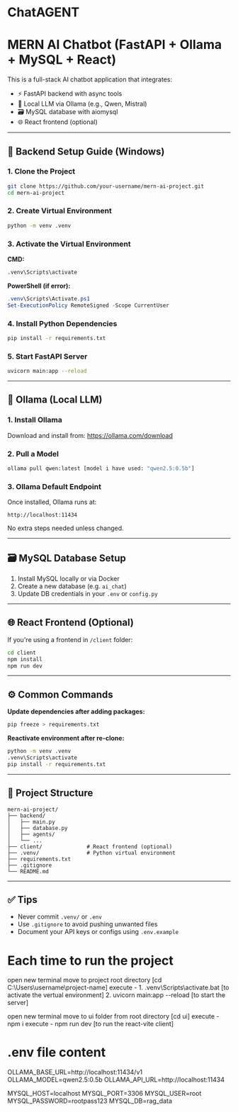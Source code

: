 # ChatAGENT
# MERN AI Chatbot (FastAPI + Ollama + MySQL + React)

This is a full-stack AI chatbot application that integrates:
- ⚡ FastAPI backend with async tools
- 🧠 Local LLM via Ollama (e.g., Qwen, Mistral)
- 🗃️ MySQL database with aiomysql
- 🌐 React frontend (optional)

---

## 🔧 Backend Setup Guide (Windows)

### 1. Clone the Project

```bash
git clone https://github.com/your-username/mern-ai-project.git
cd mern-ai-project
```

### 2. Create Virtual Environment

```bash
python -m venv .venv
```

### 3. Activate the Virtual Environment

**CMD:**
```bash
.venv\Scripts\activate
```

**PowerShell (if error):**
```powershell
.venv\Scripts\Activate.ps1
Set-ExecutionPolicy RemoteSigned -Scope CurrentUser
```

### 4. Install Python Dependencies

```bash
pip install -r requirements.txt
```

### 5. Start FastAPI Server

```bash
uvicorn main:app --reload
```

---

## 🧠 Ollama (Local LLM)

### 1. Install Ollama

Download and install from: https://ollama.com/download

### 2. Pull a Model

```bash
ollama pull qwen:latest [model i have used: "qwen2.5:0.5b"]
```

### 3. Ollama Default Endpoint

Once installed, Ollama runs at:
```
http://localhost:11434
```

No extra steps needed unless changed.

---

## 🗃️ MySQL Database Setup

1. Install MySQL locally or via Docker
2. Create a new database (e.g. `ai_chat`)
3. Update DB credentials in your `.env` or `config.py`

---

## 🌐 React Frontend (Optional)

If you're using a frontend in `/client` folder:

```bash
cd client
npm install
npm run dev
```

---

## ⚙️ Common Commands

**Update dependencies after adding packages:**
```bash
pip freeze > requirements.txt
```

**Reactivate environment after re-clone:**
```bash
python -m venv .venv
.venv\Scripts\activate
pip install -r requirements.txt
```

---

## 📁 Project Structure

```
mern-ai-project/
├── backend/
│   ├── main.py
│   ├── database.py
│   ├── agents/
│   └── ...
├── client/              # React frontend (optional)
├── .venv/               # Python virtual environment
├── requirements.txt
├── .gitignore
└── README.md
```

---

## ✅ Tips

- Never commit `.venv/` or `.env`
- Use `.gitignore` to avoid pushing unwanted files
- Document your API keys or configs using `.env.example`


# Each time to run the project

open new terminal 
move to project root directory [cd C:\Users\username\project-name]
execute - 1. .venv\Scripts\activate.bat [to activate the vertual environment]
          2. uvicorn main:app --reload [to start the server]

open new terminal 
move to ui folder from root directory [cd ui]
execute - npm i
execute - npm run dev [to run the react-vite client]

# .env file content
OLLAMA_BASE_URL=http://localhost:11434/v1
OLLAMA_MODEL=qwen2.5:0.5b
OLLAMA_API_URL=http://localhost:11434


MYSQL_HOST=localhost
MYSQL_PORT=3306
MYSQL_USER=root
MYSQL_PASSWORD=rootpass123
MYSQL_DB=rag_data


